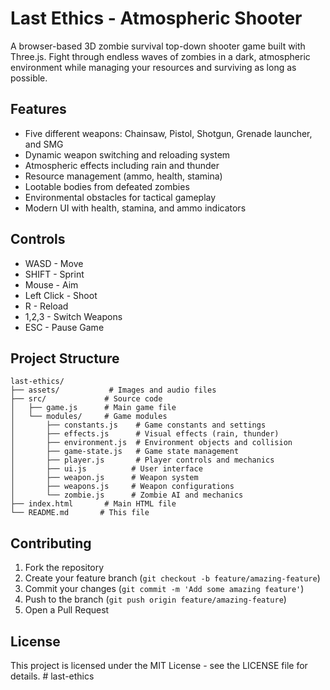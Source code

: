 # Last Ethics - Atmospheric Shooter

A browser-based 3D zombie survival top-down shooter game built with Three.js. Fight through endless waves of zombies in a dark, atmospheric environment while managing your resources and surviving as long as possible.

## Features

- Five different weapons: Chainsaw, Pistol, Shotgun, Grenade launcher, and SMG
- Dynamic weapon switching and reloading system
- Atmospheric effects including rain and thunder
- Resource management (ammo, health, stamina)
- Lootable bodies from defeated zombies
- Environmental obstacles for tactical gameplay
- Modern UI with health, stamina, and ammo indicators

## Controls

- WASD - Move
- SHIFT - Sprint
- Mouse - Aim
- Left Click - Shoot
- R - Reload
- 1,2,3 - Switch Weapons
- ESC - Pause Game

## Project Structure

```
last-ethics/
├── assets/           # Images and audio files
├── src/             # Source code
│   ├── game.js      # Main game file
│   └── modules/     # Game modules
│       ├── constants.js    # Game constants and settings
│       ├── effects.js      # Visual effects (rain, thunder)
│       ├── environment.js  # Environment objects and collision
│       ├── game-state.js   # Game state management
│       ├── player.js       # Player controls and mechanics
│       ├── ui.js          # User interface
│       ├── weapon.js      # Weapon system
│       ├── weapons.js     # Weapon configurations
│       └── zombie.js      # Zombie AI and mechanics
├── index.html       # Main HTML file
└── README.md       # This file
```

## Contributing

1. Fork the repository
2. Create your feature branch (`git checkout -b feature/amazing-feature`)
3. Commit your changes (`git commit -m 'Add some amazing feature'`)
4. Push to the branch (`git push origin feature/amazing-feature`)
5. Open a Pull Request

## License

This project is licensed under the MIT License - see the LICENSE file for details. # last-ethics
